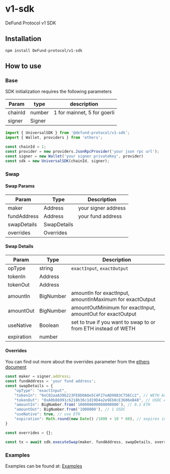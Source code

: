 # v1-sdk
 DeFund Protocol v1 SDK

## Installation
```shell
npm install DeFund-protocol/v1-sdk
```

## How to use

### Base

SDK initialization requires the following parameters

| Param   | type   | description                 |
| ------- | ------ | --------------------------- |
| chainId | number | 1 for mainnet, 5 for goerli |
| signer  | Signer |                             |

```typescript
import { UniversalSDK } from '@defund-protocol/v1-sdk';
import { Wallet, providers } from 'ethers';

const chainId = 1;
const provider = new providers.JsonRpcProvider('your json rpc url');
const signer = new Wallet('your signer privateKey', provider)
const sdk = new UniversalSDK(chainId, signer);
```

### Swap

#### Swap Params
| Param       | Type       | Description         |
| ----------- | ---------- | ------------------- |
| maker       | Address    | your signer address |
| fundAddress | Address    | your fund address   |
| swapDetails  | SwapDetails |                     |
| overrides   | Overrides  |                     |

#### Swap Details
|Param|Type|Description|
|----|----|----|
|opType|string|`exactInput`, `exactOutput`|
|tokenIn|Address||
|tokenOut|Address||
|amountIn|BigNumber|amountIn for exactInput, amountInMaximum for exactOutput|
|amountOut|BigNumber|amountOutMinimum for exactInput, amountOut for exactOutput|
|useNative|Boolean|set to true if you want to swap to or from ETH instead of WETH|
|expiration|number||

#### Overrides
You can find out more about the overrides parameter from the [ethers document](https://docs.ethers.org/v5/api/contract/contract/#Contract--write)

```typescript
const maker = signer.address;
const fundAddress = 'your fund address';
const swapDetails = {
    "opType": "exactInput",
    "tokenIn": "0xC02aaA39b223FE8D0A0e5C4F27eAD9083C756Cc2", // WETH Address on mainnet
    "tokenOut": "0xA0b86991c6218b36c1d19D4a2e9Eb0cE3606eB48", // USDC Address on mainnet
    "amountIn": BigNumber.from('100000000000000000'), // 0.1 ETH
    "amountOut": BigNumber.from('1000000'), // 1 USDC
    "useNative": true, // use ETH
    "expiration": Math.round(new Date() /1000 + 10 * 60), // expires in 10 minutes
}

const overrides = {};

const tx = await sdk.executeSwap(maker, fundAddress, swapDetails, overrides);
```

### Examples
Examples can be found at: [Examples](https://github.com/DeFund-protocol/defund-examples)